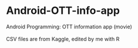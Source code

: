 # Android-OTT-info-app
Android Programming: OTT information app (movie)
<br/>
<br/>
CSV files are from Kaggle, edited by me with R 
